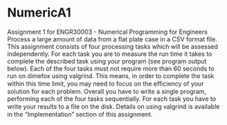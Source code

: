 # NumericA1
Assignment 1 for ENGR30003 - Numerical Programming for Engineers
Process a large amount of data from a flat plate case in a CSV format file. This assignment consists of four processing tasks which will be assessed independently. For each task you are to measure the run time it takes to complete the described task using your program (see program output below). Each of the four tasks must not require more than 60 seconds to run on dimefox using valgrind. This means, in order to complete the task within this time limit, you may need to focus on the eﬃciency of your solution for each problem. Overall you have to write a single program, performing each of the four tasks sequentially. For each task you have to write your results to a ﬁle on the disk. Details on using valgrind is available in the “Implementation” section of this assignment.

